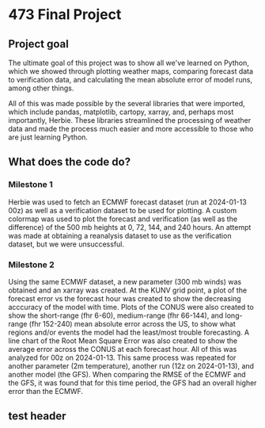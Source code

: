 # 473 Final Project
## Project goal
The ultimate goal of this project was to show all we've learned on Python, which we showed through plotting weather maps, comparing forecast data to verification data, and calculating the mean absolute error of model runs, among other things.

All of this was made possible by the several libraries that were imported, which include pandas, matplotlib, cartopy, xarray, and, perhaps most importantly, Herbie. These libraries streamlined the processing of weather data and made the process much easier and more accessible to those who are just learning Python.
## What does the code do?
### Milestone 1
Herbie was used to fetch an ECMWF forecast dataset (run at 2024-01-13 00z) as well as a verification dataset to be used for plotting. A custom colormap was used to plot the forecast and verification (as well as the difference) of the 500 mb heights at 0, 72, 144, and 240 hours. An attempt was made at obtaining a reanalysis dataset to use as the verification dataset, but we were unsuccessful.

### Milestone 2
Using the same ECMWF dataset, a new parameter (300 mb winds) was obtained and an xarray was created. At the KUNV grid point, a plot of the forecast error vs the forecast hour was created to show the decreasing acccuracy of the model with time. Plots of the CONUS were also created to show the short-range (fhr 6-60), medium-range (fhr 66-144), and long-range (fhr 152-240) mean absolute error across the US, to show what regions and/or events the model had the least/most trouble forecasting. A line chart of the Root Mean Square Error was also created to show the average error across the CONUS at each forecast hour. All of this was analyzed for 00z on 2024-01-13. This same process was repeated for another parameter (2m temperature), another run (12z on 2024-01-13), and another model (the GFS). When comparing the RMSE of the ECMWF and the GFS, it was found that for this time period, the GFS had an overall higher error than the ECMWF.

## test header